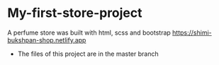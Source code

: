 # My-first-store-project
A perfume store was built with html, scss and bootstrap    https://shimi-bukshpan-shop.netlify.app
- The files of this project are in the master branch
